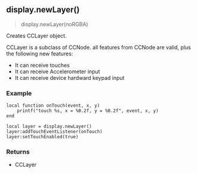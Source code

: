 
## display.newLayer()

> display.newLayer(noRGBA)

Creates CCLayer object.

CCLayer is a subclass of CCNode. all features from CCNode are valid, plus the following new features:

-   It can receive touches
-   It can receive Accelerometer input
-   It can receive device hardward keypad input

### Example

    local function onTouch(event, x, y)
        printf("touch %s, x = %0.2f, y = %0.2f", event, x, y)
    end

    local layer = display.newLayer()
    layer:addTouchEventListener(onTouch)
    layer:setTouchEnabled(true)


### Returns

-   CCLayer
